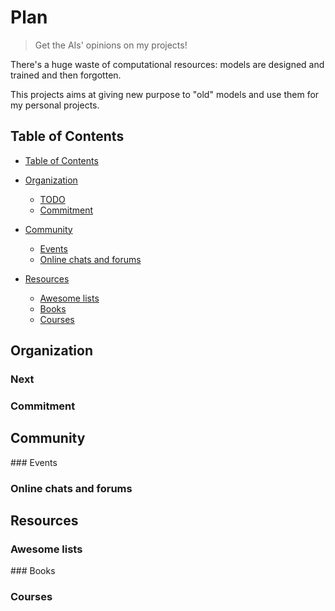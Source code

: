 # Plan

> Get the AIs' opinions on my projects!

There's a huge waste of computational resources: models are designed and trained and then forgotten.

This projects aims at giving new purpose to "old" models and use them for my personal projects.

## Table of Contents

- [Table of Contents](#table-of-contents)
- [Organization](#organization)
  - [TODO](#todo)
  - [Commitment](#commitment)

- [Community](#community)
  - [Events](#events)
  - [Online chats and forums](#online-chats-and-forums)
- [Resources](#resources)
  - [Awesome lists](#awesome-lists)
  - [Books](#books)
  - [Courses](#courses)

## Organization

### Next

### Commitment

## Community

### Events

### Online chats and forums

## Resources

### Awesome lists

### Books

### Courses
